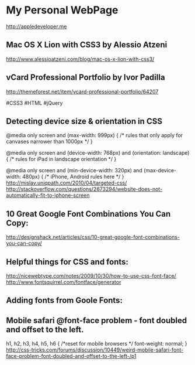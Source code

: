 My Personal WebPage
=
http://appledeveloper.me

Mac OS X Lion with CSS3 by Alessio Atzeni
-----------------------------------------
http://www.alessioatzeni.com/blog/mac-os-x-lion-with-css3/

vCard Professional Portfolio by Ivor Padilla
-------------------------------------------
http://themeforest.net/item/vcard-professional-portfolio/64207


#CSS3 #HTML #jQuery


Detecting device size & orientation in CSS
------------------------------------------
<meta name="viewport" content="width=device-width; initial-scale=1.0; maximum-scale=1.0; minimum-scale=1.0; user-scalable=0;" />
<meta name="apple-mobile-web-app-capable" content="yes" />

@media only screen and (max-width: 999px) {
  /* rules that only apply for canvases narrower than 1000px */
}

@media only screen and (device-width: 768px) and (orientation: landscape) {
  /* rules for iPad in landscape orientation */
}

@media only screen and (min-device-width: 320px) and (max-device-width: 480px) {
  /* iPhone, Android rules here */
}
http://mislav.uniqpath.com/2010/04/targeted-css/
http://stackoverflow.com/questions/2673294/website-does-not-automatically-fit-to-iphone-screen





10 Great Google Font Combinations You Can Copy:
----------------------------------------------
http://designshack.net/articles/css/10-great-google-font-combinations-you-can-copy/


Helpful things for CSS and fonts:
---------------------------------
http://nicewebtype.com/notes/2009/10/30/how-to-use-css-font-face/
http://www.fontsquirrel.com/fontface/generator

Adding fonts from Goole Fonts:
------------------------------
<link href="http://fonts.googleapis.com/css?family=Molengo" rel="stylesheet" type="text/css">


Mobile safari @font-face problem - font doubled and offset to the left.
-----------------------------------------------------------------------
h1, h2, h3, h4, h5, h6 { /*reset for mobile browsers */
    font-weight: normal;
}
http://css-tricks.com/forums/discussion/10449/weird-mobile-safari-font-face-problem-font-doubled-and-offset-to-the-left-/p1


